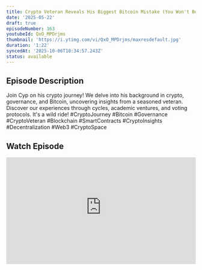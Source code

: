 ```yaml
---
title: Crypto Veteran Reveals His Biggest Bitcoin Mistake (You Won't Believe It!)
date: '2025-05-22'
draft: true
episodeNumber: 163
youtubeId: QxO_MPDrjms
thumbnail: 'https://i.ytimg.com/vi/QxO_MPDrjms/maxresdefault.jpg'
duration: '1:22'
syncedAt: '2025-10-06T18:34:57.243Z'
status: available
---
```

## Episode Description

Join Cyp on his crypto journey! We delve into his background in crypto, governance, and Bitcoin, uncovering insights from a seasoned veteran. Discover our experiences through cycles, academic ventures, and voting protocols. It's a wild ride! #CryptoJourney #Bitcoin #Governance #CryptoVeteran #Blockchain #SmartContracts #CryptoInsights #Decentralization #Web3 #CryptoSpace

## Watch Episode

<div style="position: relative; padding-bottom: 56.25%; height: 0; overflow: hidden;">
  <iframe
    src="https://www.youtube-nocookie.com/embed/QxO_MPDrjms"
    style="position: absolute; top: 0; left: 0; width: 100%; height: 100%;"
    frameborder="0"
    allow="accelerometer; autoplay; clipboard-write; encrypted-media; gyroscope; picture-in-picture"
    allowfullscreen
  ></iframe>
</div>

